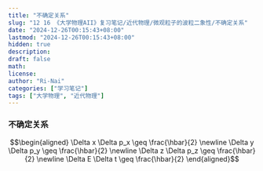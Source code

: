 ```yaml
---
title: "不确定关系"
slug: "12 16 《大学物理AII》复习笔记/近代物理/微观粒子的波粒二象性/不确定关系"
date: "2024-12-26T00:15:43+08:00"
lastmod: "2024-12-26T00:15:43+08:00"
hidden: true
description:
draft: false
math:
license:
author: "Ri-Nai"
categories: ["学习笔记"]
tags: ["大学物理", "近代物理"]
---
```

### 不确定关系
$$\begin{aligned}
\Delta x \Delta p_x \geq \frac{\hbar}{2}  \newline 
\Delta y \Delta p_y \geq \frac{\hbar}{2}  \newline 
\Delta z \Delta p_z \geq \frac{\hbar}{2}  \newline 
\Delta E \Delta t \geq \frac{\hbar}{2}
\end{aligned}$$

